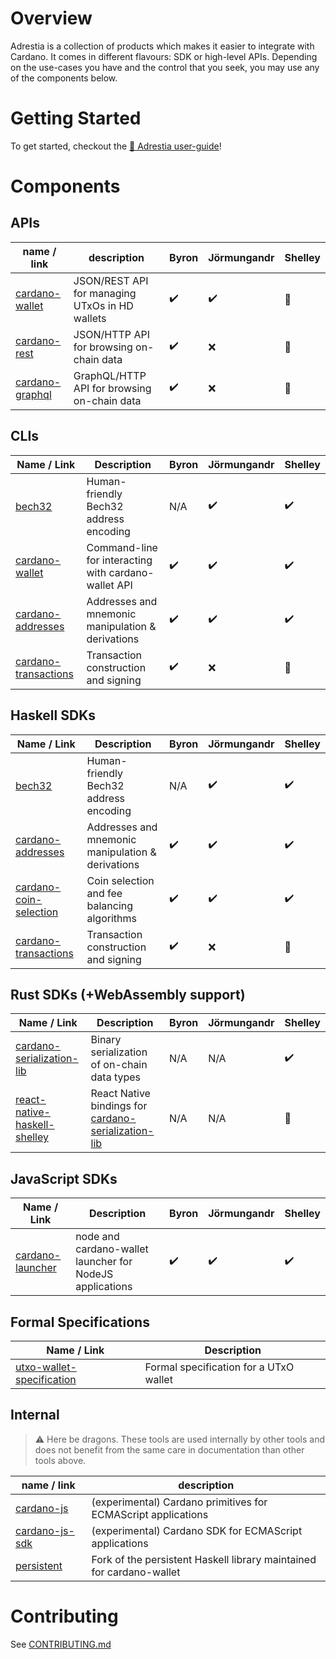 # Overview

Adrestia is a collection of products which makes it easier to integrate with Cardano. It comes in different flavours: SDK or high-level APIs. Depending on the use-cases you have and the control that you seek, you may use any of the components below.

# Getting Started


To get started, checkout the [📘 Adrestia user-guide](https://input-output-hk.github.io/adrestia/)! 


# Components

## APIs

name / link       | description                                    | Byron              | Jörmungandr        | Shelley
---               | ---                                            | ---                | ---                | ---
[cardano-wallet]  | JSON/REST API for managing UTxOs in HD wallets | :heavy_check_mark: | :heavy_check_mark: | :construction:
[cardano-rest]    | JSON/HTTP API for browsing on-chain data       | :heavy_check_mark: | :x:                | :construction:
[cardano-graphql] | GraphQL/HTTP API for browsing on-chain data    | :heavy_check_mark: | :x:                | :construction:


## CLIs

Name / Link            | Description                                          | Byron              | Jörmungandr        | Shelley
---                    | ---                                                  | ---                | ---                | ---
[bech32]               | Human-friendly Bech32 address encoding               | N/A                | :heavy_check_mark: | :heavy_check_mark:
[cardano-wallet]       | Command-line for interacting with cardano-wallet API | :heavy_check_mark: | :heavy_check_mark: | :heavy_check_mark:
[cardano-addresses]    | Addresses and mnemonic manipulation & derivations    | :heavy_check_mark: | :heavy_check_mark: | :heavy_check_mark:
[cardano-transactions] | Transaction construction and signing                 | :heavy_check_mark: | :x:                | :construction:

## Haskell SDKs 

Name / Link              | Description                                       | Byron              | Jörmungandr        | Shelley
---                      | ---                                               | ---                | ---                | ---
[bech32]                 | Human-friendly Bech32 address encoding            | N/A                | :heavy_check_mark: | :heavy_check_mark:
[cardano-addresses]      | Addresses and mnemonic manipulation & derivations | :heavy_check_mark: | :heavy_check_mark: | :heavy_check_mark:
[cardano-coin-selection] | Coin selection and fee balancing algorithms       | :heavy_check_mark: | :heavy_check_mark: | :heavy_check_mark:
[cardano-transactions]   | Transaction construction and signing              | :heavy_check_mark: | :x:                | :construction:

## Rust SDKs (+WebAssembly support)

Name / Link                    | Description                                           | Byron | Jörmungandr | Shelley
---                            | ---                                                   | ---   | ---         | ---
[cardano-serialization-lib]    | Binary serialization of on-chain data types           | N/A   | N/A         | :heavy_check_mark:
[react-native-haskell-shelley] | React Native bindings for [cardano-serialization-lib] | N/A   | N/A         | :construction:

## JavaScript SDKs

Name / Link        | Description                                              | Byron              | Jörmungandr        | Shelley
---                | ---                                                      | ---                | ---                | ---
[cardano-launcher] | node and cardano-wallet launcher for NodeJS applications | :heavy_check_mark: | :heavy_check_mark: | :heavy_check_mark:

## Formal Specifications 

Name / Link                 | Description                                       
---                         | ---                                               
[utxo-wallet-specification] | Formal specification for a UTxO wallet            

## Internal

> :warning: Here be dragons. These tools are used internally by other tools and
> does not benefit from the same care in documentation than other tools above.

name / link        | description
---                | ---
[cardano-js]       | (experimental) Cardano primitives for ECMAScript applications
[cardano-js-sdk]   | (experimental) Cardano SDK for ECMAScript applications
[persistent]       | Fork of the persistent Haskell library maintained for cardano-wallet


[cardano-wallet]: https://github.com/input-output-hk/cardano-wallet
[cardano-rest]: https://github.com/input-output-hk/cardano-rest
[cardano-graphql]: https://github.com/input-output-hk/cardano-graphql
[cardano-coin-selection]: https://github.com/input-output-hk/cardano-coin-selection
[cardano-addresses]: https://github.com/input-output-hk/cardano-addresses
[cardano-transactions]: https://github.com/input-output-hk/cardano-transactions
[cardano-serialization-lib]: https://github.com/Emurgo/cardano-serialization-lib 
[react-native-haskell-shelley]: https://github.com/Emurgo/react-native-haskell-shelley
[bech32]: https://github.com/input-output-hk/bech32
[utxo-wallet-specification]: https://github.com/input-output-hk/utxo-wallet-specification
[cardano-launcher]: https://github.com/input-output-hk/cardano-launcher
[cardano-js]: https://github.com/input-output-hk/cardano-js
[cardano-js-sdk]: https://github.com/input-output-hk/cardano-js-sdk
[persistent]: https://github.com/input-output-hk/persistent

# Contributing

See [CONTRIBUTING.md](CONTRIBUTING.md)
